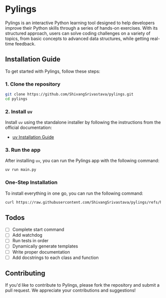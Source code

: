 
# Pylings

Pylings is an interactive Python learning tool designed to help developers improve their Python skills through a series of hands-on exercises. With its structured approach, users can solve coding challenges on a variety of topics, from basic concepts to advanced data structures, while getting real-time feedback.

## Installation Guide

To get started with Pylings, follow these steps:

### 1. Clone the repository

```bash
git clone https://github.com/ShivangSrivastava/pylings.git
cd pylings
```

### 2. Install `uv`

Install `uv` using the standalone installer by following the instructions from the official documentation:

- [uv Installation Guide](https://docs.astral.sh/uv/getting-started/installation/#standalone-installer)

### 3. Run the app

After installing `uv`, you can run the Pylings app with the following command:

```bash
uv run main.py
```

### One-Step Installation

To install everything in one go, you can run the following command:

```bash
curl https://raw.githubusercontent.com/ShivangSrivastava/pylings/refs/heads/master/install.sh | sh
```

## Todos

- [ ] Complete start command
- [ ] Add watchdog
- [ ] Run tests in order
- [ ] Dynamically generate templates
- [ ] Write proper documentation
- [ ] Add docstrings to each class and function

## Contributing

If you'd like to contribute to Pylings, please fork the repository and submit a pull request. We appreciate your contributions and suggestions!
